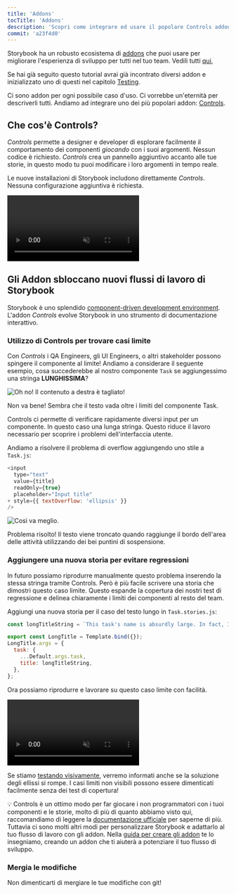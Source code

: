 ```yaml
---
title: 'Addons'
tocTitle: 'Addons'
description: 'Scopri come integrare ed usare il popolare Controls addon'
commit: 'a23f4d0'
---
```


Storybook ha un robusto ecosistema di [addons](https://storybook.js.org/docs/react/configure/storybook-addons) che puoi usare per migliorare l'esperienza di sviluppo per tutti nel tuo team. Vedili tutti [qui](https://storybook.js.org/addons),

Se hai già seguito questo tutorial avrai già incontrato diversi addon e inizializzato uno di questi nel capitolo [Testing](/intro-to-storybook/react/it/test/).

Ci sono addon per ogni possibile caso d'uso. Ci vorrebbe un'eternità per descriverli tutti. Andiamo ad integrare uno dei più popolari addon: [Controls](https://storybook.js.org/docs/react/essentials/controls).

## Che cos'è Controls?

*Controls* permette a designer e developer di esplorare facilmente il comportamento dei componenti _giocando_ con i suoi argomenti. Nessun codice è richiesto. *Controls* crea un pannello aggiuntivo accanto alle tue storie, in questo modo tu puoi modificare i loro argomenti in tempo reale.

Le nuove installazioni di Storybook includono direttamente *Controls*. Nessuna configurazione aggiuntiva è richiesta.

<video autoPlay muted playsInline loop>
  <source
    src="/intro-to-storybook/controls-in-action.mp4"
    type="video/mp4"
  />
</video>

## Gli Addon sbloccano nuovi flussi di lavoro di Storybook

Storybook è uno splendido [component-driven development environment](https://www.componentdriven.org/). L'addon *Controls* evolve Storybook in uno strumento di documentazione interattivo.

### Utilizzo di Controls per trovare casi limite

Con *Controls* i QA Engineers, gli UI Engineers, o altri stakeholder possono spingere il componente al limite! Andiamo a considerare il seguente esempio, cosa succederebbe al nostro componente `Task` se aggiungessimo una stringa **LUNGHISSIMA**?

![Oh no! Il contenuto a destra è tagliato!](/intro-to-storybook/task-edge-case.png)

Non va bene! Sembra che il testo vada oltre i limiti del componente Task.

Controls ci permette di verificare rapidamente diversi input per un componente. In questo caso una lunga stringa. Questo riduce il lavoro necessario per scoprire i problemi dell'interfaccia utente.

Andiamo a risolvere il problema di overflow aggiungendo uno stile a `Task.js`:

```diff:title=src/components/Task.js
<input
  type="text"
  value={title}
  readOnly={true}
  placeholder="Input title"
+ style={{ textOverflow: 'ellipsis' }}
/>
```

![Così va meglio.](/intro-to-storybook/edge-case-solved-with-controls.png)

Problema risolto! Il testo viene troncato quando raggiunge il bordo dell'area delle attività utilizzando dei bei puntini di sospensione.

### Aggiungere una nuova storia per evitare regressioni

In futuro possiamo riprodurre manualmente questo problema inserendo la stessa stringa tramite Controls. Però è più facile scrivere una storia che dimostri questo caso limite. Questo espande la copertura dei nostri test di regressione e delinea chiaramente i limiti dei componenti al resto del team.

Aggiungi una nuova storia per il caso del testo lungo in `Task.stories.js`:

```js:title=src/components/Task.stories.js
const longTitleString = `This task's name is absurdly large. In fact, I think if I keep going I might end up with content overflow. What will happen? The star that represents a pinned task could have text overlapping. The text could cut-off abruptly when it reaches the star. I hope not!`;

export const LongTitle = Template.bind({});
LongTitle.args = {
  task: {
    ...Default.args.task,
    title: longTitleString,
  },
};
```

Ora possiamo riprodurre e lavorare su questo caso limite con facilità.

<video autoPlay muted playsInline loop>
  <source
    src="/intro-to-storybook/task-stories-long-title.mp4"
    type="video/mp4"
  />
</video>

Se stiamo [testando visivamente](/intro-to-storybook/react/en/test/), verremo informati anche se la soluzione degli ellissi si rompe. I casi limiti non visibili possono essere dimenticati facilmente senza dei test di copertura!

<div class="aside"><p>💡 Controls è un ottimo modo per far giocare i non programmatori con i tuoi componenti e le storie, molto di più di quanto abbiamo visto qui, raccomandiamo di leggere la <a href="https://storybook.js.org/docs/react/essentials/controls">documentazione ufficiale</a> per saperne di più. Tuttavia ci sono molti altri modi per personalizzare Storybook e adattarlo al tuo flusso di lavoro con gli addon. Nella <a href="/create-an-addon/react/it/introduction/">guida per creare gli addon</a> te lo insegniamo, creando un addon che ti aiuterà a potenziare il tuo flusso di sviluppo.</p></div>

### Mergia le modifiche

Non dimenticarti di mergiare le tue modifiche con git!
